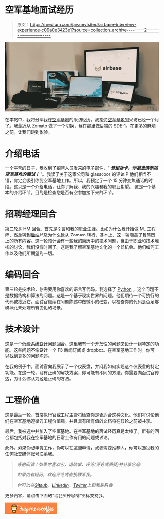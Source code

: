# 空军基地面试经历

> 原文：<https://medium.com/javarevisited/airbase-interview-experience-c09a0e3423e1?source=collection_archive---------2----------------------->

![](img/35199b1b60401514f96195bcf541b6a4.png)

在本帖中，我将分享我在[空军基地](https://www.airbase.com/)的采访经历。我接受[空军基地的](https://www.airbase.com/)采访已经一个月了。我最近从 Zomato 做了一个切换，我在那里做后端的 SDE-1。在更多的麻烦之前，让我们跳到体验。

# 介绍电话

一个平常的日子，我收到了招聘人员发来的电子邮件，“ ***普里扬卡，你被邀请参加空军基地的面试！*** ”。我读了关于这家公司和 glassdoor 的评论:P 他们相当不错，肯定会吸引你到空军基地工作。所以，我预定了一个 15 分钟变焦通话的时段。这只是一个介绍电话，让你了解我、我的兴趣和我的职业期望。
这是一个基本的介绍环节，目的是检查您是否有空参加接下来的环节。

# 招聘经理回合

第二轮是 HM 回合。首先是引言和我的职业生涯。比如为什么我开始做 ML 工程师，然后转到[后端](https://javarevisited.blogspot.com/2021/05/top-10-backend-frameworks-fullstack.html)以及为什么我从 Zomato 转行。基本上，这一轮涵盖了我简历上的所有内容。这一轮预计会有一些我的简历中的技术问题，但由于职业和技术堆栈的讨论，我们没有时间了。这是我了解空军基地文化的一个好机会。他们如何工作以及他们所期望的一切。

# 编码回合

第三轮是技术轮，你需要用你喜欢的语言写代码。我选择了 [Python](/javarevisited/10-best-python-certification-courses-from-coursera-4576890eb6b3) 。这个问题不是数据结构和算法的问题。这是一个基于现实世界的问题。他们期待一个可执行的代码或接近它。面试官继续在问题陈述中做微小的改变，以检查你的代码是否足够模块化来处理所有变化的场景。

# 技术设计

这是一个[低级系统设计问题](/javarevisited/25-software-design-interview-questions-to-crack-any-programming-and-technical-interviews-4b8237942db0)回合。这里我有一个开放性的问题来设计一组特定的功能。这些问题不像设计一个 FB 新闻订阅或 dropbox。在空军基地工作时，你可以找到更多的问题陈述。

在我的例子中，面试官向我展示了一个仪表盘，并问我如何实现这个仪表盘的特定功能。在这一轮，没有正确的解决方案，你可能有不同的方法，你需要向面试官传达，为什么你认为这是正确的方法。

# 工程价值

这是最后一轮，首席执行官或工程主管将检查你是否适合这种文化。他们将讨论他们在空军基地遵循的工程价值观。并且具有所有值的文档将在该轮之前被共享。

最后，我被选中并加入了空军基地。在空军基地的面试经历真是太棒了。所有的回合都包括对我在空军基地的日常工作有用的问题或讨论。

此外，如果你想申请工作，你可以在这里申请，或者需要推荐人，你可以通过我的任何社交媒体账号联系我。

> *感谢阅读！如果你喜欢它，请鼓掌，评论(评论或质疑)并分享它😄*
> 
> *如果仍有疑问，欢迎评论或直接联系我。*
> 
> *你可以在*[*Github*](https://github.com/Priya997)*，*[*Linkedin*](https://www.linkedin.com/in/priyanka997/)*，*[*Twitter*](https://twitter.com/priyankajain997)*上和我联系😄*

更多内容，请点击下面的“给我买杯咖啡”图标支持我。

[![](img/7a5c035cd21f7fa41bd8ae7cbadf7d61.png)](https://www.buymeacoffee.com/priyankajain97)